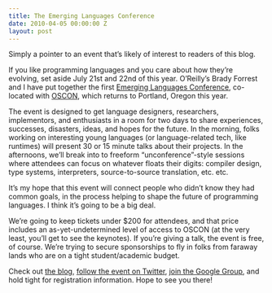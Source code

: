 ```yaml
---
title: The Emerging Languages Conference
date: 2010-04-05 00:00:00 Z
layout: post
---
```


Simply a pointer to an event that’s likely of interest to readers of this blog.

If you like programming languages and you care about how they’re evolving, set aside July 21st and 22nd of this year. O’Reilly’s Brady Forrest and I have put together the first [Emerging Languages Conference](http://emerginglangs.com/), co-located with [OSCON](http://www.oscon.com/oscon2010), which returns to Portland, Oregon this year.

The event is designed to get language designers, researchers, implementors, and enthusiasts in a room for two days to share experiences, successes, disasters, ideas, and hopes for the future. In the morning, folks working on interesting young languages (or language-related tech, like runtimes) will present 30 or 15 minute talks about their projects. In the afternoons, we’ll break into to freeform “unconference”-style sessions where attendees can focus on whatever floats their digits: compiler design, type systems, interpreters, source-to-source translation, etc. etc.

It’s my hope that this event will connect people who didn’t know they had common goals, in the process helping to shape the future of programming languages. I think it’s going to be a big deal.

We’re going to keep tickets under $200 for attendees, and that price includes an as-yet-undetermined level of access to OSCON (at the very least, you’ll get to see the keynotes). If you’re giving a talk, the event is free, of course. We’re trying to secure sponsorships to fly in folks from faraway lands who are on a tight student/academic budget.

Check out [the blog](http://emerginglangs.com/), [follow the event on Twitter](http://twitter.com/emerginglangs), [join the Google Group](https://groups.google.com/group/emerginglangs), and hold tight for registration information. Hope to see you there!
